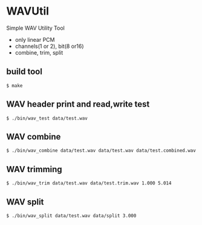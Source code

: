 WAVUtil
=======

Simple WAV Utility Tool

- only linear PCM
- channels(1 or 2), bit(8 or16)
- combine, trim, split

## build tool
```
$ make
```

## WAV header print and read,write test
```
$ ./bin/wav_test data/test.wav
```

## WAV combine
```
$ ./bin/wav_combine data/test.wav data/test.wav data/test.combined.wav
```

## WAV trimming
```
$ ./bin/wav_trim data/test.wav data/test.trim.wav 1.000 5.014
```

## WAV split
```
$ ./bin/wav_split data/test.wav data/split 3.000
```

